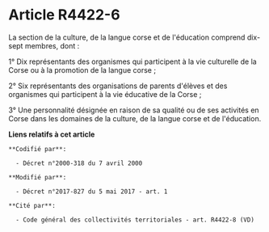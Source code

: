 # Article R4422-6

La section de la culture, de la langue corse et de l'éducation comprend dix-sept membres, dont :

1° Dix représentants des organismes qui participent à la vie culturelle de la Corse ou à la promotion de la langue corse ;

2° Six représentants des organisations de parents d'élèves et des organismes qui participent à la vie éducative de la Corse ;

3° Une personnalité désignée en raison de sa qualité ou de ses activités en Corse dans les domaines de la culture, de la
langue corse et de l'éducation.

**Liens relatifs à cet article**

	**Codifié par**:

	  - Décret n°2000-318 du 7 avril 2000

	**Modifié par**:

	  - Décret n°2017-827 du 5 mai 2017 - art. 1

	**Cité par**:

	  - Code général des collectivités territoriales - art. R4422-8 (VD)
